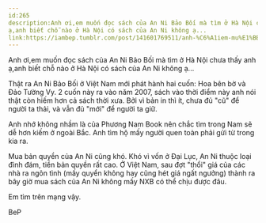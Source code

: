 ```yaml
---
id:265
description:Anh ơi,em muốn đọc sách của An Ni Bảo Bối mà tìm ở Hà Nội chưa thấy anh
ạ,anh biết chỗ nào ở Hà Nội có sách của An Ni không ạ...
link:https://iambep.tumblr.com/post/141601769511/anh-%C6%A1iem-mu%E1%BB%91n-%C4%91%E1%BB%8Dc-s%C3%A1ch-c%E1%BB%A7a-an-ni-b%E1%BA%A3o-b%E1%BB%91i-m%C3%A0-t%C3%ACm-%E1%BB%9F
---
```


Anh ơi,em muốn đọc sách của An Ni Bảo Bối mà tìm ở Hà Nội chưa thấy anh
ạ,anh biết chỗ nào ở Hà Nội có sách của An Ni không ạ...

Thật ra An Ni Bảo Bối ở Việt Nam mới phát hành hai cuốn: Hoa bên bờ và Đảo
Tường Vy. 2 cuốn này ra vào năm 2007, sách vào thời điểm này anh nói thật
còn hiếm hơn cả sách thời xưa. Bởi vì bản in thì ít, chưa đủ "cũ" để người
ta thải, và vẫn đủ "mới" để người ta giữ.

Anh nhớ không nhầm là của Phương Nam Book nên chắc tìm trong Nam sẽ dễ hơn
kiếm ở ngoài Bắc. Anh tìm hộ mấy người quen toàn phải gửi từ trong kia ra.

Mua bản quyền của An Ni cũng khó. Khó vì vốn ở Đại Lục, An Ni thuộc loại
đình đám, tiền bản quyền rất cao. Ở Việt Nam, sau đợt "thổi" giá của các
nhà ra ngôn tình (mấy quyển không hay cũng hét giá ngất ngưởng) thành ra
bây giờ mua sách của An Ni không mấy NXB có thể chịu được đâu.

Em tìm trên mạng vậy.

BeP